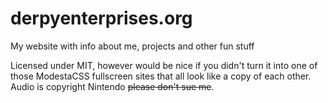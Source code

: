 # derpyenterprises.org
My website with info about me, projects and other fun stuff

Licensed under MIT, however would be nice if you didn't turn it into one of those ModestaCSS fullscreen sites that all look like a copy of each other. Audio is copyright Nintendo ~~please don't sue me~~.
